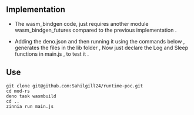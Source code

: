 ## Implementation 
* The wasm_bindgen code, just requires another module wasm_bindgen_futures compared to the previous implementation .

* Adding the deno.json and then running it using the commands below , generates the files in the lib folder , Now just declare the Log and Sleep functions in main.js , to test it . 

## Use
``` 
git clone git@github.com:Sahilgill24/runtime-poc.git
cd mod-rs
deno task wasmbuild
cd .. 
zinnia run main.js
```